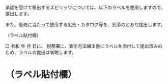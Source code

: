 承認を受けて移出するスピリッツについては、以下のラベルを使用しますので、提出します。

また、販売に当たって使用する広告・カタログ等を、別添のとおり提出します。

（ラベル貼付欄）

□ 令和 年 月 日に、 税務署に、表示方法届出書にラベルを添付して提出済みのため、ラベルの提出は省略します。

# （ラベル貼付欄）